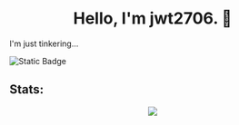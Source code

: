 <h1 align="center">Hello, I'm jwt2706. 👋</h1>

I'm just tinkering...

![Static Badge](https://img.shields.io/badge/website-jwt2706.ca-blue?style=for-the-badge&link=https%3A%2F%2Fjwt2706.ca&link=https%3A%2F%2Fjwt2706.ca)


## Stats:

<p align="center"><img src="https://github-readme-stats.vercel.app/api?username=jwt2706&show_icons=true&theme=transparent"></p>

[comment]: # (## Projects:)
[comment]: # (<a href="https://github.com/Resultats-de-Testes-Accessibles/RTA"><img src="https://github-readme-stats.vercel.app/api/pin/?username=read-me-35&repo=read-me-35.github.io&theme=transparent"></a>)
[comment]: # (<br>)
[comment]: # (<a href="https://github.com/uophotoclub/uophotoclub.github.io"><img src="https://github-readme-stats.vercel.app/api/pin/?username=uophotoclub&repo=uophotoclub.github.io&theme=transparent"></a>)


[comment]: # (Github repo widgets: https://github.com/anuraghazra/github-readme-stats)
